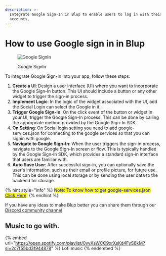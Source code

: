 ```yaml
---
description: >-
  Integrate Google Sign-In in Blup to enable users to log in with their Google
  accounts.
---
```


# How to use Google sign in in Blup

<figure><img src=".gitbook/assets/google-singin-.gif" alt="Google SignIn"><figcaption><p>Google SignIn</p></figcaption></figure>

To integrate Google Sign-In into your app, follow these steps:

1. **Create a UI**: Design a user interface (UI) where you want to incorporate the Google Sign-In button. This UI should include a button or any other widget to trigger the sign-in process.
2. **Implement Logic**: In the logic of the widget associated with the UI, add the Social Login can select the Google in it.
3. **Trigger Google Sign-In**: On the click event of the button or widget in your UI, trigger the Google Sign-In process. This can be done by calling the appropriate method provided by the Google Sign-In SDK.
4. **On Setting**: On Social login setting you need to add google-services.json for connecting to the google services so that you can signin with google.
5. **Navigate to Google Sign-In**: When the user triggers the sign-in process, navigate to the Google Sign-In screen or flow. This is typically handled by the Google Sign-In SDK, which provides a standard sign-in interface that users are familiar with.
6. **Auto Save User**: After successful sign-in, you can optionally save the user's information, such as their email or profile picture, for future use. This can be done using local storage or by sending the user data to the backend for storage.

{% hint style="info" %}
<mark style="color:blue;">Note: To know how to get google-services.json</mark> [<mark style="color:blue;">Click Here</mark>](https://support.google.com/firebase/answer/7015592?hl=en#zippy=%2Cin-this-article)<mark style="color:blue;">.</mark>
{% endhint %}

If you have any ideas to make Blup better you can share them through our [Discord community channel](https://discord.com/channels/940632966093234176/965313562425823303)

## Music to go with.

{% embed url="https://open.spotify.com/playlist/0vvXsWCC9xrXsKd4FyS8kM?si=2c7f55bd3f944878" %}
Lofi music
{% endembed %}
